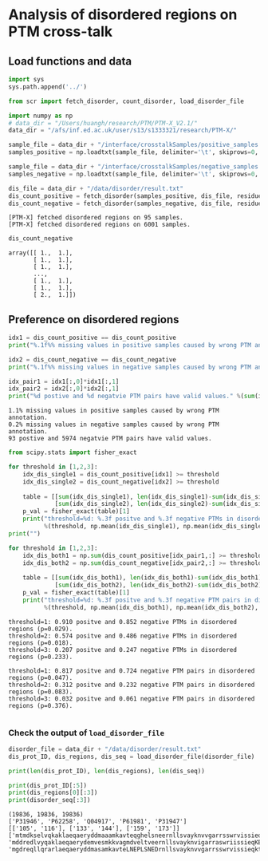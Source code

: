 
# Analysis of disordered regions on PTM cross-talk

## Load functions and data


```python
import sys
sys.path.append('../')

from scr import fetch_disorder, count_disorder, load_disorder_file
```


```python
import numpy as np
# data_dir = "/Users/huangh/research/PTM/PTM-X_V2.1/"
data_dir = "/afs/inf.ed.ac.uk/user/s13/s1333321/research/PTM-X/"

sample_file = data_dir + "/interface/crosstalkSamples/positive_samples.txt"
samples_positive = np.loadtxt(sample_file, delimiter='\t', skiprows=0, dtype="str")

sample_file = data_dir + "/interface/crosstalkSamples/negative_samples.txt"
samples_negative = np.loadtxt(sample_file, delimiter='\t', skiprows=0, dtype="str")
```


```python
dis_file = data_dir + "/data/disorder/result.txt"
dis_count_positive = fetch_disorder(samples_positive, dis_file, residue_check=True, verbose=False)
dis_count_negative = fetch_disorder(samples_negative, dis_file, residue_check=True, verbose=False)
```

    [PTM-X] fetched disordered regions on 95 samples.
    [PTM-X] fetched disordered regions on 6001 samples.



```python
dis_count_negative
```




    array([[ 1.,  1.],
           [ 1.,  1.],
           [ 1.,  1.],
           ..., 
           [ 1.,  1.],
           [ 1.,  1.],
           [ 2.,  1.]])



## Preference on disordered regions


```python
idx1 = dis_count_positive == dis_count_positive
print("%.1f%% missing values in positive samples caused by wrong PTM annotation." %(100-np.mean(idx1)*100))

idx2 = dis_count_negative == dis_count_negative
print("%.1f%% missing values in negative samples caused by wrong PTM annotation." %(100-np.mean(idx2)*100))

idx_pair1 = idx1[:,0]*idx1[:,1]
idx_pair2 = idx2[:,0]*idx2[:,1]
print("%d postive and %d negatvie PTM pairs have valid values." %(sum(idx_pair1), sum(idx_pair2)))
```

    1.1% missing values in positive samples caused by wrong PTM annotation.
    0.2% missing values in negative samples caused by wrong PTM annotation.
    93 postive and 5974 negatvie PTM pairs have valid values.



```python
from scipy.stats import fisher_exact

for threshold in [1,2,3]:
    idx_dis_single1 = dis_count_positive[idx1] >= threshold
    idx_dis_single2 = dis_count_negative[idx2] >= threshold
    
    table = [[sum(idx_dis_single1), len(idx_dis_single1)-sum(idx_dis_single1)],
             [sum(idx_dis_single2), len(idx_dis_single2)-sum(idx_dis_single2)]]
    p_val = fisher_exact(table)[1]    
    print("threshold=%d: %.3f positve and %.3f negative PTMs in disordered regions (p=%.3f)." 
          %(threshold, np.mean(idx_dis_single1), np.mean(idx_dis_single2), p_val))
print("")

for threshold in [1,2,3]:  
    idx_dis_both1 = np.sum(dis_count_positive[idx_pair1,:] >= threshold, axis=1) == 2
    idx_dis_both2 = np.sum(dis_count_negative[idx_pair2,:] >= threshold, axis=1) == 2
    
    table = [[sum(idx_dis_both1), len(idx_dis_both1)-sum(idx_dis_both1)],
             [sum(idx_dis_both2), len(idx_dis_both2)-sum(idx_dis_both2)]]
    p_val = fisher_exact(table)[1]  
    print("threshold=%d: %.3f positve and %.3f negative PTM pairs in disordered regions (p=%.3f)." 
          %(threshold, np.mean(idx_dis_both1), np.mean(idx_dis_both2), p_val))
```

    threshold=1: 0.910 positve and 0.852 negative PTMs in disordered regions (p=0.029).
    threshold=2: 0.574 positve and 0.486 negative PTMs in disordered regions (p=0.018).
    threshold=3: 0.207 positve and 0.247 negative PTMs in disordered regions (p=0.233).
    
    threshold=1: 0.817 positve and 0.724 negative PTM pairs in disordered regions (p=0.047).
    threshold=2: 0.312 positve and 0.232 negative PTM pairs in disordered regions (p=0.083).
    threshold=3: 0.032 positve and 0.061 negative PTM pairs in disordered regions (p=0.376).



```python

```

### Check the output of  ``load_disorder_file``


```python
disorder_file = data_dir + "/data/disorder/result.txt"
dis_prot_ID, dis_regions, dis_seq = load_disorder_file(disorder_file)

print(len(dis_prot_ID), len(dis_regions), len(dis_seq))

print(dis_prot_ID[:5])
print(dis_regions[0][:3])
print(disorder_seq[:3])
```

    (19836, 19836, 19836)
    ['P31946', 'P62258', 'Q04917', 'P61981', 'P31947']
    [['105', '116'], ['133', '144'], ['159', '173']]
    ['mtmdkselvqkaklaeqaeryddmaaamkavteqghelsneernllsvayknvvgarrsswrvissieqkternekkqqmgkeyrekieaelqdicndvlelldKYLIPNATQPESkvfylkmkgdyfrylsEVASGDNKQTTVsnsqqayqeafeisKKEMQPTHPIRLGLAlnfsvfyyeilnspekacslaktafdeaiaeldtlneesykdstlimqllrdnlTLWTSENQGDEGDAGEGEN', 'mddredlvyqaklaeqaerydemvesmkkvagmdveltveernllsvayknvigarraswriissieqKEENKGGEDklkmireyrqmvetelkliccdildvLDKHLIPAANTGESkvfyykmkgdyhrylaefATGNDRKEaaenslvaykaasDIAMTELPPTHPIRLGLalnfsvfyyeilnspdracrlakaafddaiaeldtlseesykdstlimqllrdnltLWTSDMQGDGEEqnkealqdvedenq', 'mgdreqllqrarlaeqaeryddmasamkavteLNEPLSNEDrnllsvayknvvgarrsswrvissieqktmadgnekklekvkayrekiekeletvcndvlslldkflikncndfqyeskvfylkmkgdyyrylaevasgekknsvveaseaaykeafeisKEQMQPTHPIRLGLAlnfsvfyyeiqnapeqacllakqafddaiaeldTLNEDSYKdstlimqllrdnlTLWTSDQQDEEAGEGN']



```python

```
